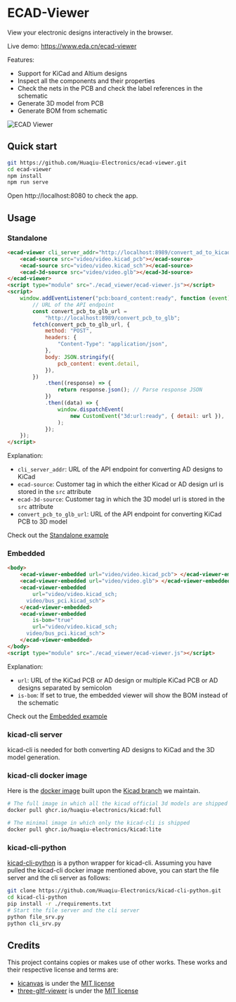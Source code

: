 # ECAD-Viewer

View your electronic designs interactively in the browser.

Live demo: https://www.eda.cn/ecad-viewer

Features:

-   Support for KiCad and Altium designs
-   Inspect all the components and their properties
-   Check the nets in the PCB and check the label references in the schematic
-   Generate 3D model from PCB
-   Generate BOM from schematic

![ECAD Viewer](docs/ecad-viewer-preview.gif)

## Quick start

```bash
git https://github.com/Huaqiu-Electronics/ecad-viewer.git
cd ecad-viewer
npm install
npm run serve
```

Open http://localhost:8080 to check the app.

## Usage

### Standalone

```html
<ecad-viewer cli_server_addr="http://localhost:8989/convert_ad_to_kicad">
    <ecad-source src="video/video.kicad_pcb"></ecad-source>
    <ecad-source src="video/video.kicad_sch"></ecad-source>
    <ecad-3d-source src="video/video.glb"></ecad-3d-source>
</ecad-viewer>
<script type="module" src="./ecad_viewer/ecad-viewer.js"></script>
<script>
    window.addEventListener("pcb:board_content:ready", function (event) {
        // URL of the API endpoint
        const convert_pcb_to_glb_url =
            "http://localhost:8989/convert_pcb_to_glb";
        fetch(convert_pcb_to_glb_url, {
            method: "POST",
            headers: {
                "Content-Type": "application/json",
            },
            body: JSON.stringify({
                pcb_content: event.detail,
            }),
        })
            .then((response) => {
                return response.json(); // Parse response JSON
            })
            .then((data) => {
                window.dispatchEvent(
                    new CustomEvent("3d:url:ready", { detail: url }),
                );
            });
    });
</script>
```

Explanation:

-   `cli_server_addr`: URL of the API endpoint for converting AD designs to KiCad
-   `ecad-source`: Customer tag in which the either Kicad or AD design url is stored in the `src` attribute
-   `ecad-3d-source`: Customer tag in which the 3D model url is stored in the `src` attribute
-   `convert_pcb_to_glb_url`: URL of the API endpoint for converting KiCad PCB to 3D model

Check out the [Standalone example](debug/index.html)

### Embedded

```html
<body>
    <ecad-viewer-embedded url="video/video.kicad_pcb"> </ecad-viewer-embedded>
    <ecad-viewer-embedded url="video/video.glb"> </ecad-viewer-embedded>
    <ecad-viewer-embedded
        url="video/video.kicad_sch;
      video/bus_pci.kicad_sch">
    </ecad-viewer-embedded>
    <ecad-viewer-embedded
        is-bom="true"
        url="video/video.kicad_sch;
      video/bus_pci.kicad_sch">
    </ecad-viewer-embedded>
</body>
<script type="module" src="./ecad_viewer/ecad-viewer.js"></script>
```

Explanation:

-   `url`: URL of the KiCad PCB or AD design or multiple KiCad PCB or AD designs separated by semicolon
-   `is-bom`: If set to true, the embedded viewer will show the BOM instead of the schematic

Check out the [Embedded example](debug/embedded.html)

### kicad-cli server

kicad-cli is needed for both converting AD designs to KiCad and the 3D model generation.

### kicad-cli docker image

Here is the [docker image](https://github.com/orgs/Huaqiu-Electronics/packages/container/package/kicad) built upon the [Kicad branch](https://github.com/Huaqiu-Electronics/kicad) we maintain.

```bash
# The full image in which all the kicad official 3d models are shipped
docker pull ghcr.io/huaqiu-electronics/kicad:full

# The minimal image in which only the kicad-cli is shipped
docker pull ghcr.io/huaqiu-electronics/kicad:lite
```

### kicad-cli-python

[kicad-cli-python](https://github.com/Huaqiu-Electronics/kicad-cli-python) is a python wrapper for kicad-cli. Assuming you have pulled the kicad-cli docker image mentioned above, you can start the file server and the cli server as follows:

```bash
git clone https://github.com/Huaqiu-Electronics/kicad-cli-python.git
cd kicad-cli-python
pip install -r ./requirements.txt
# Start the file server and the cli server
python file_srv.py
python cli_srv.py
```

## Credits

This project contains copies or makes use of other works. These works and their respective license and terms are:

-   [kicanvas](https://github.com/theacodes/kicanvas) is under the [MIT license](https://github.com/theacodes/kicanvas/blob/main/LICENSE.md)
-   [three-gltf-viewer](https://github.com/donmccurdy/three-gltf-viewer) is under the [MIT license](https://github.com/donmccurdy/three-gltf-viewer/blob/main/LICENSE)

